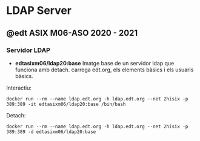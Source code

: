 # LDAP Server
## @edt ASIX M06-ASO 2020 - 2021
### Servidor LDAP

 * **edtasixm06/ldap20:base** Imatge base de un servidor ldap que funciona amb detach.
   carrega edt.org, els elements bàsics i els usuaris bàsics.

Interactiu:
```
docker run --rm --name ldap.edt.org -h ldap.edt.org --net 2hisix -p 389:389 -it edtasixm06/ldap20:base /bin/bash
```

Detach:
```
docker run --rm --name ldap.edt.org -h ldap.edt.org --net 2hisix -p 389:389 -d edtasixm06/ldap20:base 
```




